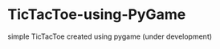 TicTacToe-using-PyGame
======================

simple TicTacToe created using pygame (under development)
